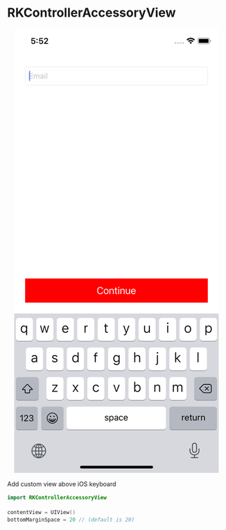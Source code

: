 # RKControllerAccessoryView

<p align="center">
<img src="Images/demo.png" alt="RKControllerAccessoryView" title="RKControllerAccessoryView">
</p>

Add custom view above iOS keyboard


```swift
import RKControllerAccessoryView

contentView = UIView()
bottomMarginSpace = 20 // (default is 20)
```
